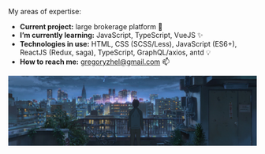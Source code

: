 My areas of expertise:

* **Current project:** large brokerage platform 🦁
* **I’m currently learning:** JavaScript, TypeScript, VueJS ✨
* **Technologies in use:** HTML, CSS (SCSS/Less), JavaScript (ES6+), ReactJS (Redux, saga), TypeScript, GraphQL/axios, antd 💡
* **How to reach me:** gregoryzhel@gmail.com 📫

<img src="https://raw.githubusercontent.com/gzhel/gzhel/main/images/2.png">

<!--
**gzhel/gzhel** is a ✨ _special_ ✨ repository because its `README.md` (this file) appears on your GitHub profile.

Here are some ideas to get you started:

- 🔭 I’m currently working on ...
- 🌱 I’m currently learning ...
- 👯 I’m looking to collaborate on ...
- 🤔 I’m looking for help with ...
- 💬 Ask me about ...
- 📫 How to reach me: ...
- 😄 Pronouns: ...
- ⚡ Fun fact: ...
-->

